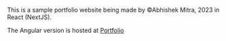 This is a sample portfolio website being made by &copy;Abhishek Mitra, 2023 in React (NextJS).

The Angular version is hosted at [Portfolio](https://portfolio-recluse.wn.r.appspot.com)